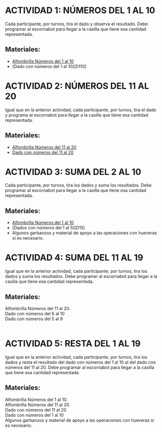 # ACTIVIDAD 1: NÚMEROS DEL 1 AL 10
Cada participante, por turnos, tira el dado y observa el resultado. Debe programar al escornabot para llegar a la casilla que tiene esa cantidad representada.

## Materiales:
* [Alfombrilla Números del 1 al 10][A110]
* [Dado con números del 1 al 10][D110]

# ACTIVIDAD 2: NÚMEROS DEL 11 AL 20
Igual que en la anterior actividad, cada participante, por turnos, tira el dado y programa al escornabot para llegar a la casilla que tiene esa cantidad representada.

## Materiales:
* [Alfombrilla Números del 11 al 20][A1120]
* [Dado con números del 11 al 20][D1120]

# ACTIVIDAD 3: SUMA DEL 2 AL 10
Cada participante, por turnos, tira los dados y suma los resultados. Debe programar al escornabot para llegar a la casilla que tiene esa cantidad representada.

## Materiales:
* [Alfombrilla Números del 1 al 10][A110]
* [Dados con números del 1 al 5][D15]
* Algunos garbanzos y material de apoyo a las operaciones con hueveras si es necesario.

# ACTIVIDAD 4: SUMA DEL 11 AL 19
Igual que en la anterior actividad, cada participante, por turnos, tira los dados y suma los resultados. Debe programar al escornabot para llegar a la casilla que tiene esa cantidad representada.<br/>

## Materiales:
Alfombrilla Números del 11 al 20.<br/>
Dado con números del 6 al 10<br/>
Dado con números del 5 al 9<br/><br/>

# ACTIVIDAD 5: RESTA DEL 1 AL 19
Igual que en la anterior actividad, cada participante, por turnos, tira los dados y resta el resultado del dado con números del 1 al 10 al del dado con números del 11 al 20. Debe programar al escornabot para llegar a la casilla que tiene esa cantidad representada.<br/>

## Materiales:
Alfombrilla Números del 1 al 10.<br/>
Alfombrilla Números del 11 al 20.<br/>
Dado con números del 11 al 20<br/>
Dado con números del 1 al 10<br/>
Algunos garbanzos y material de apoyo a las operaciones con hueveras si es necesario.

[A110]:mates1º.pdf
[A1120]:mates1º_2.pdf
[D1120]:d10_1120.stl

